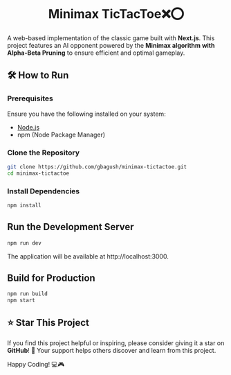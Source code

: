 <div align="center">

  <h1 align="center">Minimax TicTacToe❌⭕</h1>

</div>

A web-based implementation of the classic game built with **Next.js**. This project features an AI opponent powered by the **Minimax algorithm with Alpha-Beta Pruning** to ensure efficient and optimal gameplay.

## 🛠️ How to Run

### Prerequisites

Ensure you have the following installed on your system:

- [Node.js](https://nodejs.org/)
- npm (Node Package Manager)

### Clone the Repository

```bash
git clone https://github.com/gbagush/minimax-tictactoe.git
cd minimax-tictactoe
```

### Install Dependencies

```bash
npm install
```

## Run the Development Server

```bash
npm run dev
```

The application will be available at http://localhost:3000.

## Build for Production

```bash
npm run build
npm start
```

## ⭐ Star This Project

If you find this project helpful or inspiring, please consider giving it a star on **GitHub**! 🌟 Your support helps others discover and learn from this project.

Happy Coding! 💻🎮
